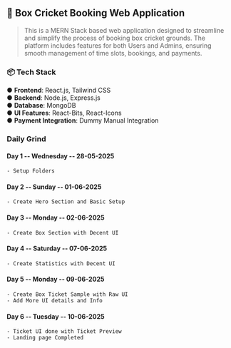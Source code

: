 ## 🏏 Box Cricket Booking Web Application
> This is a MERN Stack based web application designed to streamline and simplify the process of booking box cricket grounds. The platform includes features for both Users and Admins, ensuring smooth management of time slots, bookings, and payments.

### 📦 Tech Stack <br>
● **Frontend**: React.js, Tailwind CSS <br>
● **Backend**: Node.js, Express.js <br>
● **Database**: MongoDB <br>
● **UI Features**: React-Bits, React-Icons <br>
● **Payment Integration**: Dummy Manual Integration <br>

### Daily Grind

#### Day 1 -- Wednesday -- 28-05-2025
    - Setup Folders

#### Day 2 -- Sunday -- 01-06-2025
    - Create Hero Section and Basic Setup

#### Day 3 -- Monday -- 02-06-2025
    - Create Box Section with Decent UI

#### Day 4 -- Saturday -- 07-06-2025
    - Create Statistics with Decent UI

#### Day 5 -- Monday -- 09-06-2025
    - Create Box Ticket Sample with Raw UI
    - Add More UI details and Info

#### Day 6 -- Tuesday -- 10-06-2025
    - Ticket UI done with Ticket Preview 
    - Landing page Completed